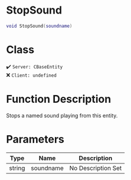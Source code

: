 # StopSound
```lua
void StopSound(soundname)
```
# Class
✔️ `Server: CBaseEntity`  
❌ `Client: undefined`  

# Function Description
Stops a named sound playing from this entity.
# Parameters
Type|Name|Description
--|--|--
string|soundname|No Description Set
